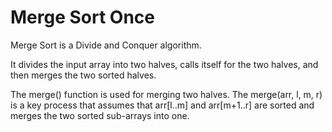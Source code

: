# Merge Sort Once

Merge Sort is a Divide and Conquer algorithm.

It divides the input array into two halves, calls itself for the two halves, and then merges the two sorted halves.

The merge() function is used for merging two halves. The merge(arr, l, m, r) is a key process that assumes that arr[l..m] and arr[m+1..r] are sorted and merges the two sorted sub-arrays into one.
